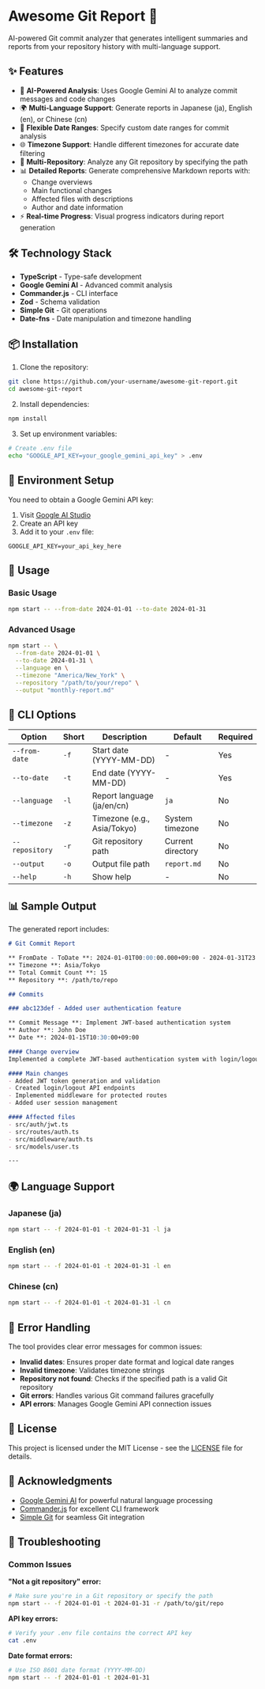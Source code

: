 # Awesome Git Report 🚀

AI-powered Git commit analyzer that generates intelligent summaries and reports from your repository history with multi-language support.

## ✨ Features

- 🤖 **AI-Powered Analysis**: Uses Google Gemini AI to analyze commit messages and code changes
- 🌍 **Multi-Language Support**: Generate reports in Japanese (ja), English (en), or Chinese (cn)
- 📅 **Flexible Date Ranges**: Specify custom date ranges for commit analysis
- 🌐 **Timezone Support**: Handle different timezones for accurate date filtering
- 📁 **Multi-Repository**: Analyze any Git repository by specifying the path
- 📊 **Detailed Reports**: Generate comprehensive Markdown reports with:
  - Change overviews
  - Main functional changes
  - Affected files with descriptions
  - Author and date information
- ⚡ **Real-time Progress**: Visual progress indicators during report generation

## 🛠️ Technology Stack

- **TypeScript** - Type-safe development
- **Google Gemini AI** - Advanced commit analysis
- **Commander.js** - CLI interface
- **Zod** - Schema validation
- **Simple Git** - Git operations
- **Date-fns** - Date manipulation and timezone handling

## 📦 Installation

1. Clone the repository:
```bash
git clone https://github.com/your-username/awesome-git-report.git
cd awesome-git-report
```

2. Install dependencies:
```bash
npm install
```

3. Set up environment variables:
```bash
# Create .env file
echo "GOOGLE_API_KEY=your_google_gemini_api_key" > .env
```

## 🔑 Environment Setup

You need to obtain a Google Gemini API key:

1. Visit [Google AI Studio](https://makersuite.google.com/app/apikey)
2. Create an API key
3. Add it to your `.env` file:
```env
GOOGLE_API_KEY=your_api_key_here
```

## 🚀 Usage

### Basic Usage

```bash
npm start -- --from-date 2024-01-01 --to-date 2024-01-31
```

### Advanced Usage

```bash
npm start -- \
  --from-date 2024-01-01 \
  --to-date 2024-01-31 \
  --language en \
  --timezone "America/New_York" \
  --repository "/path/to/your/repo" \
  --output "monthly-report.md"
```

## 📖 CLI Options

| Option         | Short | Description                 | Default           | Required |
| -------------- | ----- | --------------------------- | ----------------- | -------- |
| `--from-date`  | `-f`  | Start date (YYYY-MM-DD)     | -                 | Yes      |
| `--to-date`    | `-t`  | End date (YYYY-MM-DD)       | -                 | Yes      |
| `--language`   | `-l`  | Report language (ja/en/cn)  | `ja`              | No       |
| `--timezone`   | `-z`  | Timezone (e.g., Asia/Tokyo) | System timezone   | No       |
| `--repository` | `-r`  | Git repository path         | Current directory | No       |
| `--output`     | `-o`  | Output file path            | `report.md`       | No       |
| `--help`       | `-h`  | Show help                   | -                 | No       |

## 📊 Sample Output

The generated report includes:

```markdown
# Git Commit Report

** FromDate - ToDate **: 2024-01-01T00:00:00.000+09:00 - 2024-01-31T23:59:59.999+09:00
** Timezone **: Asia/Tokyo
** Total Commit Count **: 15
** Repository **: /path/to/repo

## Commits

### abc123def - Added user authentication feature

** Commit Message **: Implement JWT-based authentication system
** Author **: John Doe
** Date **: 2024-01-15T10:30:00+09:00

#### Change overview
Implemented a complete JWT-based authentication system with login/logout functionality and protected routes.

#### Main changes
- Added JWT token generation and validation
- Created login/logout API endpoints
- Implemented middleware for protected routes
- Added user session management

#### Affected files
- src/auth/jwt.ts
- src/routes/auth.ts
- src/middleware/auth.ts
- src/models/user.ts

---
```

## 🌍 Language Support

### Japanese (ja)
```bash
npm start -- -f 2024-01-01 -t 2024-01-31 -l ja
```

### English (en)
```bash
npm start -- -f 2024-01-01 -t 2024-01-31 -l en
```

### Chinese (cn)
```bash
npm start -- -f 2024-01-01 -t 2024-01-31 -l cn
```

## 🚨 Error Handling

The tool provides clear error messages for common issues:

- **Invalid dates**: Ensures proper date format and logical date ranges
- **Invalid timezone**: Validates timezone strings
- **Repository not found**: Checks if the specified path is a valid Git repository
- **Git errors**: Handles various Git command failures gracefully
- **API errors**: Manages Google Gemini API connection issues

## 📄 License

This project is licensed under the MIT License - see the [LICENSE](LICENSE) file for details.

## 🙏 Acknowledgments

- [Google Gemini AI](https://ai.google.dev/) for powerful natural language processing
- [Commander.js](https://github.com/tj/commander.js/) for excellent CLI framework
- [Simple Git](https://github.com/steveukx/git-js) for seamless Git integration

## 🐛 Troubleshooting

### Common Issues

**"Not a git repository" error:**
```bash
# Make sure you're in a Git repository or specify the path
npm start -- -f 2024-01-01 -t 2024-01-31 -r /path/to/git/repo
```

**API key errors:**
```bash
# Verify your .env file contains the correct API key
cat .env
```

**Date format errors:**
```bash
# Use ISO 8601 date format (YYYY-MM-DD)
npm start -- -f 2024-01-01 -t 2024-01-31
```
